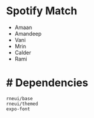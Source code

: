 # Spotify Match

- Amaan
- Amandeep
- Vani
- Mrin
- Calder
- Rami


# # Dependencies 

    rneui/base
    rneui/themed
    expo-font